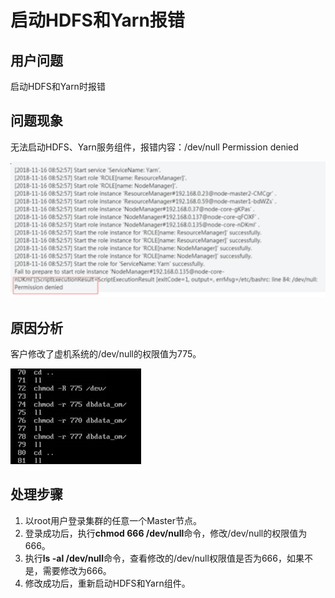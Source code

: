 # 启动HDFS和Yarn报错<a name="ZH-CN_TOPIC_0171383715"></a>

## 用户问题<a name="section18305143583116"></a>

启动HDFS和Yarn时报错

## 问题现象<a name="section117424454313"></a>

无法启动HDFS、Yarn服务组件，报错内容：/dev/null Permission denied

![](figures/zh-cn_image_0171384043.png)

## 原因分析<a name="section1237061220324"></a>

客户修改了虚机系统的/dev/null的权限值为775。

![](figures/zh-cn_image_0171384045.png)

## 处理步骤<a name="section43069141981"></a>

1.  以root用户登录集群的任意一个Master节点。
2.  登录成功后，执行**chmod 666 /dev/null**命令，修改/dev/null的权限值为666。
3.  执行**ls -al /dev/null**命令，查看修改的/dev/null权限值是否为666，如果不是，需要修改为666。
4.  修改成功后，重新启动HDFS和Yarn组件。

